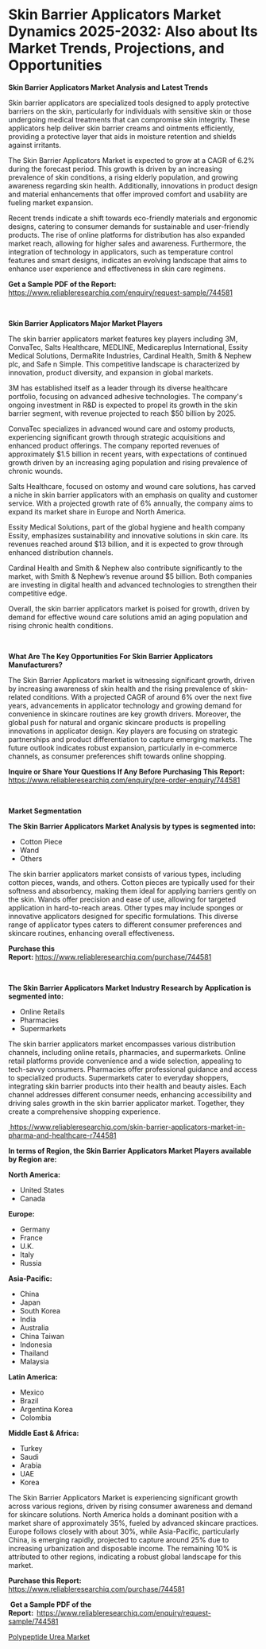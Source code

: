 <p><h1>Skin Barrier Applicators Market Dynamics 2025-2032: Also about Its Market Trends, Projections, and Opportunities</h1></p><p><strong>Skin Barrier Applicators Market Analysis and Latest Trends</strong></p>
<p><p>Skin barrier applicators are specialized tools designed to apply protective barriers on the skin, particularly for individuals with sensitive skin or those undergoing medical treatments that can compromise skin integrity. These applicators help deliver skin barrier creams and ointments efficiently, providing a protective layer that aids in moisture retention and shields against irritants.</p><p>The Skin Barrier Applicators Market is expected to grow at a CAGR of 6.2% during the forecast period. This growth is driven by an increasing prevalence of skin conditions, a rising elderly population, and growing awareness regarding skin health. Additionally, innovations in product design and material enhancements that offer improved comfort and usability are fueling market expansion. </p><p>Recent trends indicate a shift towards eco-friendly materials and ergonomic designs, catering to consumer demands for sustainable and user-friendly products. The rise of online platforms for distribution has also expanded market reach, allowing for higher sales and awareness. Furthermore, the integration of technology in applicators, such as temperature control features and smart designs, indicates an evolving landscape that aims to enhance user experience and effectiveness in skin care regimens.</p></p>
<p><strong>Get a Sample PDF of the Report:&nbsp;</strong> <a href="https://www.reliableresearchiq.com/enquiry/request-sample/744581?utm_campaign=3318&utm_medium=2&utm_source=Github&utm_content=ia&utm_term=29032025&utm_id=skin-barrier-applicators">https://www.reliableresearchiq.com/enquiry/request-sample/744581</a></p>
<p>&nbsp;</p>
<p><strong>Skin Barrier Applicators Major Market Players</strong></p>
<p><p>The skin barrier applicators market features key players including 3M, ConvaTec, Salts Healthcare, MEDLINE, Medicareplus International, Essity Medical Solutions, DermaRite Industries, Cardinal Health, Smith & Nephew plc, and Safe n Simple. This competitive landscape is characterized by innovation, product diversity, and expansion in global markets.</p><p>3M has established itself as a leader through its diverse healthcare portfolio, focusing on advanced adhesive technologies. The company's ongoing investment in R&D is expected to propel its growth in the skin barrier segment, with revenue projected to reach $50 billion by 2025.</p><p>ConvaTec specializes in advanced wound care and ostomy products, experiencing significant growth through strategic acquisitions and enhanced product offerings. The company reported revenues of approximately $1.5 billion in recent years, with expectations of continued growth driven by an increasing aging population and rising prevalence of chronic wounds.</p><p>Salts Healthcare, focused on ostomy and wound care solutions, has carved a niche in skin barrier applicators with an emphasis on quality and customer service. With a projected growth rate of 6% annually, the company aims to expand its market share in Europe and North America.</p><p>Essity Medical Solutions, part of the global hygiene and health company Essity, emphasizes sustainability and innovative solutions in skin care. Its revenues reached around $13 billion, and it is expected to grow through enhanced distribution channels.</p><p>Cardinal Health and Smith & Nephew also contribute significantly to the market, with Smith & Nephew’s revenue around $5 billion. Both companies are investing in digital health and advanced technologies to strengthen their competitive edge.</p><p>Overall, the skin barrier applicators market is poised for growth, driven by demand for effective wound care solutions amid an aging population and rising chronic health conditions.</p></p>
<p>&nbsp;</p>
<p><strong>What Are The Key Opportunities For Skin Barrier Applicators Manufacturers?</strong></p>
<p><p>The Skin Barrier Applicators market is witnessing significant growth, driven by increasing awareness of skin health and the rising prevalence of skin-related conditions. With a projected CAGR of around 6% over the next five years, advancements in applicator technology and growing demand for convenience in skincare routines are key growth drivers. Moreover, the global push for natural and organic skincare products is propelling innovations in applicator design. Key players are focusing on strategic partnerships and product differentiation to capture emerging markets. The future outlook indicates robust expansion, particularly in e-commerce channels, as consumer preferences shift towards online shopping.</p></p>
<p><strong>Inquire or Share Your Questions If Any Before Purchasing This Report:</strong> <a href="https://www.reliableresearchiq.com/enquiry/pre-order-enquiry/744581?utm_campaign=3318&utm_medium=2&utm_source=Github&utm_content=ia&utm_term=29032025&utm_id=skin-barrier-applicators">https://www.reliableresearchiq.com/enquiry/pre-order-enquiry/744581</a></p>
<p>&nbsp;</p>
<p><strong>Market Segmentation</strong></p>
<p><strong>The Skin Barrier Applicators Market Analysis by types is segmented into:</strong></p>
<p><ul><li>Cotton Piece</li><li>Wand</li><li>Others</li></ul></p>
<p><p>The skin barrier applicators market consists of various types, including cotton pieces, wands, and others. Cotton pieces are typically used for their softness and absorbency, making them ideal for applying barriers gently on the skin. Wands offer precision and ease of use, allowing for targeted application in hard-to-reach areas. Other types may include sponges or innovative applicators designed for specific formulations. This diverse range of applicator types caters to different consumer preferences and skincare routines, enhancing overall effectiveness.</p></p>
<p><strong>Purchase this Report:&nbsp;</strong><a href="https://www.reliableresearchiq.com/purchase/744581?utm_campaign=3318&utm_medium=2&utm_source=Github&utm_content=ia&utm_term=29032025&utm_id=skin-barrier-applicators">https://www.reliableresearchiq.com/purchase/744581</a></p>
<p>&nbsp;</p>
<p><strong>The Skin Barrier Applicators Market Industry Research by Application is segmented into:</strong></p>
<p><ul><li>Online Retails</li><li>Pharmacies</li><li>Supermarkets</li></ul></p>
<p><p>The skin barrier applicators market encompasses various distribution channels, including online retails, pharmacies, and supermarkets. Online retail platforms provide convenience and a wide selection, appealing to tech-savvy consumers. Pharmacies offer professional guidance and access to specialized products. Supermarkets cater to everyday shoppers, integrating skin barrier products into their health and beauty aisles. Each channel addresses different consumer needs, enhancing accessibility and driving sales growth in the skin barrier applicator market. Together, they create a comprehensive shopping experience.</p></p>
<p><a href="https://www.reliableresearchiq.com/skin-barrier-applicators-market-in-pharma-and-healthcare-r744581?utm_campaign=3318&utm_medium=2&utm_source=Github&utm_content=ia&utm_term=29032025&utm_id=skin-barrier-applicators">&nbsp;https://www.reliableresearchiq.com/skin-barrier-applicators-market-in-pharma-and-healthcare-r744581</a></p>
<p><strong>In terms of Region, the Skin Barrier Applicators Market Players available by Region are:</strong></p>
<p>
    <p> <strong> North America: </strong>
        <ul>
            <li>United States</li>
            <li>Canada</li>
        </ul>
        </p> 
    <p> <strong> Europe: </strong>
        <ul>
            <li>Germany</li>
            <li>France</li>
            <li>U.K.</li>
            <li>Italy</li>
            <li>Russia</li>
        </ul>
        </p> 
    <p> <strong> Asia-Pacific: </strong>
        <ul>
            <li>China</li>
            <li>Japan</li>
            <li>South Korea</li>
            <li>India</li>
            <li>Australia</li>
            <li>China Taiwan</li>
            <li>Indonesia</li>
            <li>Thailand</li>
            <li>Malaysia</li>
        </ul>
        </p> 
    <p> <strong> Latin America: </strong>
        <ul>
            <li>Mexico</li>
            <li>Brazil</li>
            <li>Argentina Korea</li>
            <li>Colombia</li>
        </ul>
        </p> 
    <p> <strong> Middle East & Africa: </strong>
        <ul>
            <li>Turkey</li>
            <li>Saudi</li>
            <li>Arabia</li>
            <li>UAE</li>
            <li>Korea</li>
        </ul>
    </p>
    </p>
<p><p>The Skin Barrier Applicators Market is experiencing significant growth across various regions, driven by rising consumer awareness and demand for skincare solutions. North America holds a dominant position with a market share of approximately 35%, fueled by advanced skincare practices. Europe follows closely with about 30%, while Asia-Pacific, particularly China, is emerging rapidly, projected to capture around 25% due to increasing urbanization and disposable income. The remaining 10% is attributed to other regions, indicating a robust global landscape for this market.</p></p>
<p><strong>Purchase this Report: </strong><a href="https://www.reliableresearchiq.com/purchase/744581?utm_campaign=3318&utm_medium=2&utm_source=Github&utm_content=ia&utm_term=29032025&utm_id=skin-barrier-applicators">https://www.reliableresearchiq.com/purchase/744581</a></p>
<p>&nbsp;<strong>Get a Sample PDF of the Report:&nbsp;&nbsp;</strong><a href="https://www.reliableresearchiq.com/enquiry/request-sample/744581?utm_campaign=3318&utm_medium=2&utm_source=Github&utm_content=ia&utm_term=29032025&utm_id=skin-barrier-applicators">https://www.reliableresearchiq.com/enquiry/request-sample/744581</a></p>
<p><strong></strong></p>
<p><p><a href="https://github.com/shamyzinniwl/Market-Research-Report-List-1/blob/main/polypeptide-urea-market.md?utm_campaign=3318&utm_medium=2&utm_source=Github&utm_content=ia&utm_term=29032025&utm_id=skin-barrier-applicators">Polypeptide Urea Market</a></p></p>